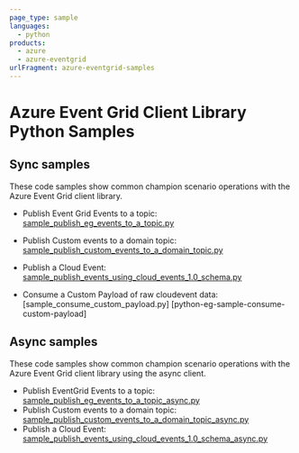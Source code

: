 ```yaml
---
page_type: sample
languages:
  - python
products:
  - azure
  - azure-eventgrid
urlFragment: azure-eventgrid-samples
---
```


# Azure Event Grid Client Library Python Samples

## Sync samples
These code samples show common champion scenario operations with the Azure Event Grid client library.

* Publish Event Grid Events to a topic: [sample_publish_eg_events_to_a_topic.py][python-eg-sample-customevent]
* Publish Custom events to a domain topic: [sample_publish_custom_events_to_a_domain_topic.py][python-eg-sample-customevent-to-domain]
* Publish a Cloud Event: [sample_publish_events_using_cloud_events_1.0_schema.py][python-eg-sample-send-cloudevent]

* Consume a Custom Payload of raw cloudevent data: [sample_consume_custom_payload.py]
[python-eg-sample-consume-custom-payload]

## Async samples
These code samples show common champion scenario operations with the Azure Event Grid client library using the async client.

* Publish EventGrid Events to a topic: [sample_publish_eg_events_to_a_topic_async.py][python-eg-sample-customevent-async]
* Publish Custom events to a domain topic: [sample_publish_custom_events_to_a_domain_topic_async.py][python-eg-sample-customevent-to-domain-async]
* Publish a Cloud Event: [sample_publish_events_using_cloud_events_1.0_schema_async.py][python-eg-sample-send-cloudevent-async]


[python-eg-sample-customevent]: https://github.com/Azure/azure-sdk-for-python/blob/master/sdk/eventgrid/azure-eventgrid/samples/sync_samples/sample_publish_eg_events_to_a_topic.py
[python-eg-sample-customevent-to-domain]: https://github.com/Azure/azure-sdk-for-python/blob/master/sdk/eventgrid/azure-eventgrid/samples/sync_samples/sample_publish_custom_events_to_a_domain_topic.py
[python-eg-sample-send-cloudevent]: https://github.com/Azure/azure-sdk-for-python/blob/master/sdk/eventgrid/azure-eventgrid/samples/sync_samples/sample_publish_events_using_cloud_events_1.0_schema.py

[python-eg-sample-customevent-async]: https://github.com/Azure/azure-sdk-for-python/blob/master/sdk/eventgrid/azure-eventgrid/samples/async_samples/sample_publish_eg_events_to_a_topic.py
[python-eg-sample-customevent-to-domain-async]: https://github.com/Azure/azure-sdk-for-python/blob/master/sdk/eventgrid/azure-eventgrid/samples/async_samples/sample_publish_custom_events_to_a_domain_topic.py
[python-eg-sample-send-cloudevent-async]: https://github.com/Azure/azure-sdk-for-python/blob/master/sdk/eventgrid/azure-eventgrid/samples/async_samples/sample_publish_events_using_cloud_events_1.0_schema.py

[publisher-service-doc]: https://docs.microsoft.com/azure/event-grid/concepts
